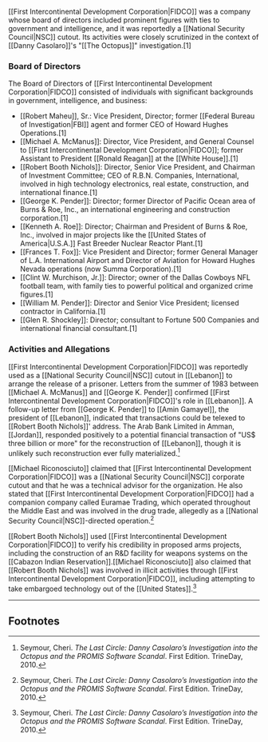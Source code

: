 [[First Intercontinental Development Corporation|FIDCO]] was a company whose board of directors included prominent figures with ties to government and intelligence, and it was reportedly a [[National Security Council|NSC]] cutout. Its activities were closely scrutinized in the context of [[Danny Casolaro]]'s "[[The Octopus]]" investigation.[1]

### Board of Directors

The Board of Directors of [[First Intercontinental Development Corporation|FIDCO]] consisted of individuals with significant backgrounds in government, intelligence, and business:

*   [[Robert Maheu]], Sr.: Vice President, Director; former [[Federal Bureau of Investigation|FBI]] agent and former CEO of Howard Hughes Operations.[1]
*   [[Michael A. McManus]]: Director, Vice President, and General Counsel to [[First Intercontinental Development Corporation|FIDCO]]; former Assistant to President [[Ronald Reagan]] at the [[White House]].[1]
*   [[Robert Booth Nichols]]: Director, Senior Vice President, and Chairman of Investment Committee; CEO of R.B.N. Companies, International, involved in high technology electronics, real estate, construction, and international finance.[1]
*   [[George K. Pender]]: Director; former Director of Pacific Ocean area of Burns & Roe, Inc., an international engineering and construction corporation.[1]
*   [[Kenneth A. Roe]]: Director; Chairman and President of Burns & Roe, Inc., involved in major projects like the [[United States of America|U.S.A.]] Fast Breeder Nuclear Reactor Plant.[1]
*   [[Frances T. Fox]]: Vice President and Director; former General Manager of L.A. International Airport and Director of Aviation for Howard Hughes Nevada operations (now Summa Corporation).[1]
*   [[Clint W. Murchison, Jr.]]: Director; owner of the Dallas Cowboys NFL football team, with family ties to powerful political and organized crime figures.[1]
*   [[William M. Pender]]: Director and Senior Vice President; licensed contractor in California.[1]
*   [[Glen R. Shockley]]: Director; consultant to Fortune 500 Companies and international financial consultant.[1]

### Activities and Allegations

[[First Intercontinental Development Corporation|FIDCO]] was reportedly used as a [[National Security Council|NSC]] cutout in [[Lebanon]] to arrange the release of a prisoner. Letters from the summer of 1983 between [[Michael A. McManus]] and [[George K. Pender]] confirmed [[First Intercontinental Development Corporation|FIDCO]]'s role in [[Lebanon]]. A follow-up letter from [[George K. Pender]] to [[Amin Gamayel]], the president of [[Lebanon]], indicated that transactions could be telexed to [[Robert Booth Nichols]]' address. The Arab Bank Limited in Amman, [[Jordan]], responded positively to a potential financial transaction of "US$ three billion or more" for the reconstruction of [[Lebanon]], though it is unlikely such reconstruction ever fully materialized.[^1]

[[Michael Riconosciuto]] claimed that [[First Intercontinental Development Corporation|FIDCO]] was a [[National Security Council|NSC]] corporate cutout and that he was a technical advisor for the organization. He also stated that [[First Intercontinental Development Corporation|FIDCO]] had a companion company called Euramae Trading, which operated throughout the Middle East and was involved in the drug trade, allegedly as a [[National Security Council|NSC]]-directed operation.[^1]

[[Robert Booth Nichols]] used [[First Intercontinental Development Corporation|FIDCO]] to verify his credibility in proposed arms projects, including the construction of an R&D facility for weapons systems on the [[Cabazon Indian Reservation]].[[Michael Riconosciuto]] also claimed that [[Robert Booth Nichols]] was involved in illicit activities through [[First Intercontinental Development Corporation|FIDCO]], including attempting to take embargoed technology out of the [[United States]].[^1]

---
## Footnotes
[^1]: Seymour, Cheri. *The Last Circle: Danny Casolaro’s Investigation into the Octopus and the PROMIS Software Scandal*. First Edition. TrineDay, 2010.
